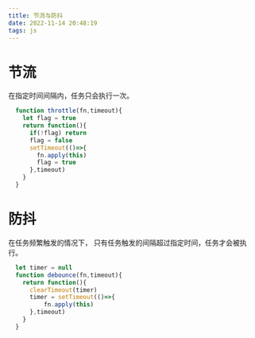 ```yaml
---
title: 节流与防抖
date: 2022-11-14 20:48:19
tags: js
---
```


# 节流

在指定时间间隔内，任务只会执行一次。

```javascript
  function throttle(fn,timeout){
    let flag = true
    return function(){
      if(!flag) return 
      flag = false
      setTimeout(()=>{
        fn.apply(this)
        flag = true
      },timeout)
    }
  }
```

# 防抖

在任务频繁触发的情况下， 只有任务触发的间隔超过指定时间，任务才会被执行。

```javascript
  let timer = null
  function debounce(fn,timeout){
    return function(){
      clearTimeout(timer)
      timer = setTimeout(()=>{
          fn.apply(this)
      },timeout)
    }
  }
```
